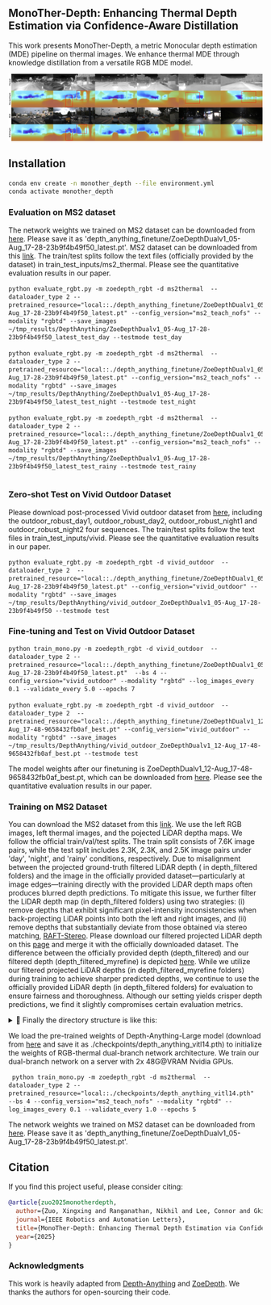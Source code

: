 ## MonoTher-Depth: Enhancing Thermal Depth Estimation via Confidence-Aware Distillation

This work presents MonoTher-Depth,  a metric Monocular depth estimation (MDE) pipeline  on thermal images. We enhance thermal MDE through knowledge distillation from a versatile RGB MDE model. 

![teaser](./assets/overview_ms2.jpg)



## Installation

```bash
conda env create -n monother_depth --file environment.yml
conda activate monother_depth
```



### Evaluation on MS2 dataset

The network weights we trained on MS2 dataset can be downloaded from [here](). Please save it as 'depth_anything_finetune/ZoeDepthDualv1_05-Aug_17-28-23b9f4b49f50_latest.pt'. MS2 dataset can be downloaded from this [link](https://sites.google.com/view/multi-spectral-stereo-dataset/download). The train/test splits follow the text files (officially provided by the dataset) in train_test_inputs/ms2_thermal.  Please see the quantitative evaluation results in our paper.

```shell
python evaluate_rgbt.py -m zoedepth_rgbt -d ms2thermal  --dataloader_type 2 --pretrained_resource="local::./depth_anything_finetune/ZoeDepthDualv1_05-Aug_17-28-23b9f4b49f50_latest.pt" --config_version="ms2_teach_nofs" --modality "rgbtd" --save_images ~/tmp_results/DepthAnything/ZoeDepthDualv1_05-Aug_17-28-23b9f4b49f50_latest_test_day --testmode test_day
 
python evaluate_rgbt.py -m zoedepth_rgbt -d ms2thermal  --dataloader_type 2 --pretrained_resource="local::./depth_anything_finetune/ZoeDepthDualv1_05-Aug_17-28-23b9f4b49f50_latest.pt" --config_version="ms2_teach_nofs" --modality "rgbtd" --save_images ~/tmp_results/DepthAnything/ZoeDepthDualv1_05-Aug_17-28-23b9f4b49f50_latest_test_night --testmode test_night
 
python evaluate_rgbt.py -m zoedepth_rgbt -d ms2thermal  --dataloader_type 2 --pretrained_resource="local::./depth_anything_finetune/ZoeDepthDualv1_05-Aug_17-28-23b9f4b49f50_latest.pt" --config_version="ms2_teach_nofs" --modality "rgbtd" --save_images ~/tmp_results/DepthAnything/ZoeDepthDualv1_05-Aug_17-28-23b9f4b49f50_latest_test_rainy --testmode test_rainy
  
```



### Zero-shot Test on Vivid Outdoor Dataset

Please download post-processed Vivid outdoor dataset from [here](https://github.com/UkcheolShin/ThermalSfMLearner-MS), including the outdoor_robust_day1, outdoor_robust_day2, outdoor_robust_night1 and outdoor_robust_night2 four sequences. The train/test splits follow the text files in train_test_inputs/vivid. Please see the quantitative evaluation results in our paper.

```shell
python evaluate_rgbt.py -m zoedepth_rgbt -d vivid_outdoor  --dataloader_type 2  --pretrained_resource="local::./depth_anything_finetune/ZoeDepthDualv1_05-Aug_17-28-23b9f4b49f50_latest.pt" --config_version="vivid_outdoor" --modality "rgbtd" --save_images ~/tmp_results/DepthAnything/vivid_outdoor_ZoeDepthDualv1_05-Aug_17-28-23b9f4b49f50 --testmode test
```



### Fine-tuning and Test on Vivid Outdoor Dataset

```shell
python train_mono.py -m zoedepth_rgbt -d vivid_outdoor  --dataloader_type 2 --pretrained_resource="local::./depth_anything_finetune/ZoeDepthDualv1_05-Aug_17-28-23b9f4b49f50_latest.pt"  --bs 4 --config_version="vivid_outdoor" --modality "rgbtd" --log_images_every 0.1 --validate_every 5.0 --epochs 7

python evaluate_rgbt.py -m zoedepth_rgbt -d vivid_outdoor  --dataloader_type 2  --pretrained_resource="local::./depth_anything_finetune/ZoeDepthDualv1_12-Aug_17-48-9658432fb0af_best.pt" --config_version="vivid_outdoor" --modality "rgbtd" --save_images ~/tmp_results/DepthAnything/vivid_outdoor_ZoeDepthDualv1_12-Aug_17-48-9658432fb0af_best.pt --testmode test

```

The model weights after our finetuning is  ZoeDepthDualv1_12-Aug_17-48-9658432fb0af_best.pt, which can be downloaded from [here](). Please see the quantitative evaluation results in our paper.



### Training on MS2 Dataset

You can download the MS2 dataset from this [link](https://sites.google.com/view/multi-spectral-stereo-dataset/download). We use the left RGB images, left thermal images, and the pojected LiDAR deptha maps. We follow the official train/val/test splits. The train split consists of 7.6K image pairs, while the test split includes 2.3K, 2.3K, and 2.5K image pairs under 'day', 'night', and 'rainy' conditions, respectively.
Due to misalignment between the projected ground-truth filtered LiDAR depth ( in depth_filtered folders) and the image in the officially provided dataset—particularly at image edges—training directly with the provided LiDAR depth maps often produces blurred depth predictions. To mitigate this issue, we further filter the LiDAR depth map (in depth_filtered folders) using two strategies: (i) remove depths that exhibit significant pixel-intensity inconsistencies when back-projecting LiDAR points into both the left and right images, and (ii) remove depths that substantially deviate from those obtained via stereo matching, [RAFT-Stereo](https://github.com/princeton-vl/RAFT-Stereo).  Please download our filtered projected LiDAR depth on this [page]() and merge it with the officially downloaded dataset. The difference between the officially provided depth (depth_filtered) and our filtered depth (depth_filtered_myrefine) is depicted [here](./assets/MS2_Gt_Depth_Issue.pdf). While we utilize our filtered projected LiDAR depths (in depth_filtered_myrefine folders) during training to achieve sharper predicted depths, we continue to use the officially provided LiDAR depth (in depth_filtered folders) for evaluation to ensure fairness and thoroughness. Although our setting yields crisper depth predictions, we find it slightly compromises certain evaluation metrics. 



<details> <summary>📁 Finally the directory structure is like this: </summary>
```text
xxx/Depth-Anything/metric_depth/data/ms2thermal/
├── odom
│   ├── _2021-08-06-10-59-33
│   ├── <seq name>
├── sync_data
│   ├── _2021-08-06-10-59-33
│   │   ├── calib.npy
│   │   ├── gps_imu
│   │   │   ├── data
│   │   │   ├── dataformat.txt
│   │   │   └── data_timestamp.txt
│   │   ├── lidar
│   │   │   ├── left
│   │   │   ├── left_timestamp.txt
│   │   │   ├── right
│   │   │   └── right_timestamp.txt
│   │   ├── nir
│   │   │   ├── img_left
│   │   │   ├── img_left_timestamp.txt
│   │   │   ├── img_right
│   │   │   └── img_right_timestamp.txt
│   │   ├── readme.txt
│   │   ├── rgb
│   │   │   ├── img_left
│   │   │   ├── img_left_skymask
│   │   │   ├── img_left_timestamp.txt
│   │   │   ├── img_right
│   │   │   ├── img_right_timestamp.txt
│   │   │   ├── raftstereo_disp_left
│   │   │   └── raftstereo_disp_left_sgm
│   │   └── thr
│   │       ├── img_left
│   │       ├── img_left_timestamp.txt
│   │       ├── img_right
│   │       ├── img_right_timestamp.txt
│   │       ├── raftstereo_disp_left
│   │       └── raftstereo_disp_left_sgm
│   ├── <seq name>
├── proj_depth
│   ├── _2021-08-06-10-59-33
│   │   ├── nir
│   │   │   ├── depth
│   │   │   ├── depth_filtered
│   │   │   ├── depth_multi
│   │   │   ├── intensity
│   │   │   └── intensity_multi
│   │   ├── readme.txt
│   │   ├── rgb
│   │   │   ├── depth
│   │   │   ├── depth_filtered
│   │   │   ├── depth_filtered_myrefine
│   │   │   ├── depth_multi
│   │   │   ├── intensity
│   │   │   └── intensity_multi
│   │   └── thr
│   │       ├── depth
│   │       ├── depth_filtered
│   │       ├── depth_filtered_myrefine
│   │       ├── depth_multi
│   │       ├── intensity
│   │       └── intensity_multi
│   ├── <seq name>
├── test_day_list.txt
├── test_night_list.txt
├── test_rainy_list.txt
├── train_list.txt
├── train_split0_list.txt
├── train_split1_list.txt
└── val_list.txt
```


</details>



We load the pre-trained weights of Depth-Anything-Large model (download from [here](https://github.com/LiheYoung/Depth-Anything) and save it as ./checkpoints/depth_anything_vitl14.pth) to initialize the weights of RGB-thermal dual-branch network architecture. We train our dual-branch network  on a server with 2x 48G@VRAM Nvidia GPUs.

```shell
 python train_mono.py -m zoedepth_rgbt -d ms2thermal  --dataloader_type 2 --pretrained_resource="local::./checkpoints/depth_anything_vitl14.pth"  --bs 4 --config_version="ms2_teach_nofs" --modality "rgbtd" --log_images_every 0.1 --validate_every 1.0 --epochs 5
```

The network weights we trained on MS2 dataset can be downloaded from [here](). Please save it as 'depth_anything_finetune/ZoeDepthDualv1_05-Aug_17-28-23b9f4b49f50_latest.pt'. 



## Citation

If you find this project useful, please consider citing:

```bibtex
@article{zuo2025monotherdepth,
  author={Zuo, Xingxing and Ranganathan, Nikhil and Lee, Connor and Gkioxari, Georgia and Chung, Soon-Jo},
  journal={IEEE Robotics and Automation Letters}, 
  title={MonoTher-Depth: Enhancing Thermal Depth Estimation via Confidence-Aware Distillation}, 
  year={2025}
}
```




### Acknowledgments

This work is heavily adapted from [Depth-Anything](https://github.com/LiheYoung/Depth-Anything) and [ZoeDepth](https://github.com/isl-org/ZoeDepth). We thanks the authors for open-sourcing their code.
